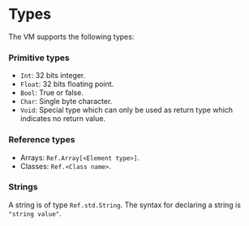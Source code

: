 Types
=====
The VM supports the following types:

### Primitive types
* `Int`: 32 bits integer.
* `Float`: 32 bits floating point.
* `Bool`: True or false.
* `Char`: Single byte character.
* `Void`: Special type which can only be used as return type which indicates no return value.

### Reference types
* Arrays: `Ref.Array[<Element type>]`.
* Classes: `Ref.<Class name>`.

### Strings
A string is of type `Ref.std.String`. The syntax for declaring a string is `"string value"`.
